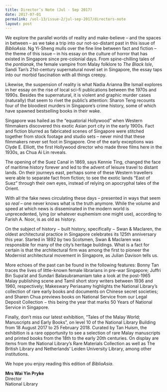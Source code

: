 ```yaml
---
title: Director’s Note (Jul - Sep 2017)
date: 2017-07-01
permalink: /vol-13/issue-2/jul-sep-2017/directors-note
layout: post
---
```

We explore the parallel worlds of reality and make-believe – and the spaces in between – as we take a trip into our not-so-distant past in this issue of *BiblioAsia*. Ng Yi-Sheng mulls over the fine line between fact and fiction – the theme of this issue – in his essay on the culture of horror that has existed in Singapore since pre-colonial days. From spine-chilling tales of the *pontianak*, the female vampire from Malay folklore to *The Black Isle*, Sandi Tan’s 21st-century supernatural novel set in Singapore, the essay taps into our morbid fascination with all things creepy.

Likewise, the suspension of reality is what Nadia Arianna Bte Ismail explores in her essay on the rise of local sci-fi publications between the 1970s and 1990s. Besides the supernatural, it is violent and graphic murder cases (naturally) that seem to rivet the public’s attention: Sharon Teng recounts four of the bloodiest murders in Singapore’s crime history, some of which have spawned bestselling books in their wake.

Singapore was hailed as the “equatorial Hollywood” when Western filmmakers discovered this exotic Asian port city in the early 1900s. Fact and fiction blurred as fabricated scenes of Singapore were stitched together from stock footage and studio sets – never mind that these filmmakers never set foot in Singapore. One of the early exceptions was Clyde E. Elliott, the first Hollywood director who made three films here in the 1930s, as Chua Ai Lin reveals.

The opening of the Suez Canal in 1869, says Kennie Ting, changed the face of maritime history forever and led to the advent of leisure travel to distant lands. On their journeys east, perhaps some of these Western travellers were able to separate fact from fiction; to see the exotic lands “East of Suez” through their own eyes, instead of relying on apocryphal tales of the Orient.

With all the fake news circulating these days – presented in ways that seem so *real* – one never knows what is the truth anymore. While the volume and speed at which news is disseminated in the modern world is unprecedented, lying (or whatever euphemism one might use), according to Farish A. Noor, is as old as history.

On the subject of history − built history, specifically − Swan & Maclaren, the oldest architectural practice in Singapore celebrates its 125th anniversary this year. Started in 1892 by two Scotsmen, Swan & Maclaren was responsible for many of the city’s heritage buildings. What is a fact for certain is that the architectural firm was among the first to pioneer the Modernist architectural movement in Singapore, as Julian Davison tells us.

More echoes of the past can be found in the following features: Bonny Tan traces the lives of little-known female librarians in pre-war Singapore; Juffri Bin Supa’at and Sundari Balasubramaniam take a look at the post-1965 Malay publishing scene and Tamil short story writers between 1936 and 1960, respectively; Makeswary Periasamy highlights the National Library’s collection of rare early books and documents on Chinese secret societies; and Sharen Chua previews books on National Service from our Legal Deposit Collection − this being the year that marks 50 Years of National Service in Singapore.

Finally, don’t miss our latest exhibition, “Tales of the Malay World; Manuscripts and Early Books”, on level 10 of the National Library Building from 18 August 2017 to 25 February 2018. Curated by Tan Huism, the exhibition is a rare opportunity to see a selection of rare Malay manuscripts and printed books from the 18th to the early 20th centuries. On display are items from the National Library’s Rare Materials Collection as well as The British Library and Netherlands’ Leiden University Library, among other institutions.

We hope you enjoy reading this edition of *BiblioAsia*.

<b>Mrs Wai Yin Pryke</b><br>
Director<br>
National Library